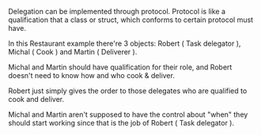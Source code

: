Delegation can be implemented through protocol. Protocol is like a qualification that a class or struct, which conforms to certain protocol must have.

In this Restaurant example there're 3 objects: Robert ( Task delegator ), Michal ( Cook ) and Martin ( Deliverer ).

Michal and Martin should have qualification for their role, and Robert doesn't need to know how and who cook & deliver.

Robert just simply gives the order to those delegates who are qualified to cook and deliver.

Michal and Martin aren't supposed to have the control about "when" they should start working since that is the job of Robert ( Task delegator ).
